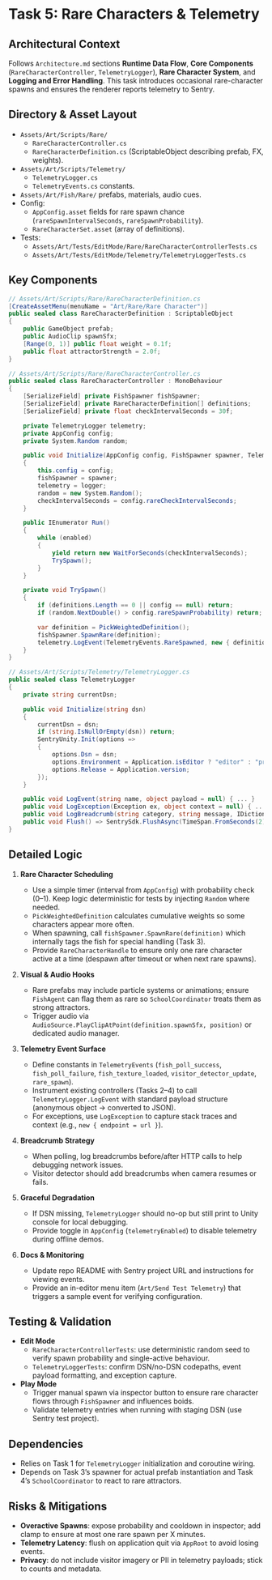 # Task 5: Rare Characters & Telemetry

## Architectural Context
Follows `Architecture.md` sections **Runtime Data Flow**, **Core Components** (`RareCharacterController`, `TelemetryLogger`), **Rare Character System**, and **Logging and Error Handling**. This task introduces occasional rare-character spawns and ensures the renderer reports telemetry to Sentry.

## Directory & Asset Layout
- `Assets/Art/Scripts/Rare/`
  - `RareCharacterController.cs`
  - `RareCharacterDefinition.cs` (ScriptableObject describing prefab, FX, weights).
- `Assets/Art/Scripts/Telemetry/`
  - `TelemetryLogger.cs`
  - `TelemetryEvents.cs` constants.
- `Assets/Art/Fish/Rare/` prefabs, materials, audio cues.
- Config:
  - `AppConfig.asset` fields for rare spawn chance (`rareSpawnIntervalSeconds`, `rareSpawnProbability`).
  - `RareCharacterSet.asset` (array of definitions).
- Tests:
  - `Assets/Art/Tests/EditMode/Rare/RareCharacterControllerTests.cs`
  - `Assets/Art/Tests/EditMode/Telemetry/TelemetryLoggerTests.cs`

## Key Components
```csharp
// Assets/Art/Scripts/Rare/RareCharacterDefinition.cs
[CreateAssetMenu(menuName = "Art/Rare/Rare Character")]
public sealed class RareCharacterDefinition : ScriptableObject
{
    public GameObject prefab;
    public AudioClip spawnSfx;
    [Range(0, 1)] public float weight = 0.1f;
    public float attractorStrength = 2.0f;
}
```

```csharp
// Assets/Art/Scripts/Rare/RareCharacterController.cs
public sealed class RareCharacterController : MonoBehaviour
{
    [SerializeField] private FishSpawner fishSpawner;
    [SerializeField] private RareCharacterDefinition[] definitions;
    [SerializeField] private float checkIntervalSeconds = 30f;

    private TelemetryLogger telemetry;
    private AppConfig config;
    private System.Random random;

    public void Initialize(AppConfig config, FishSpawner spawner, TelemetryLogger logger)
    {
        this.config = config;
        fishSpawner = spawner;
        telemetry = logger;
        random = new System.Random();
        checkIntervalSeconds = config.rareCheckIntervalSeconds;
    }

    public IEnumerator Run()
    {
        while (enabled)
        {
            yield return new WaitForSeconds(checkIntervalSeconds);
            TrySpawn();
        }
    }

    private void TrySpawn()
    {
        if (definitions.Length == 0 || config == null) return;
        if (random.NextDouble() > config.rareSpawnProbability) return;

        var definition = PickWeightedDefinition();
        fishSpawner.SpawnRare(definition);
        telemetry.LogEvent(TelemetryEvents.RareSpawned, new { definition = definition.name });
    }
}
```

```csharp
// Assets/Art/Scripts/Telemetry/TelemetryLogger.cs
public sealed class TelemetryLogger
{
    private string currentDsn;

    public void Initialize(string dsn)
    {
        currentDsn = dsn;
        if (string.IsNullOrEmpty(dsn)) return;
        SentryUnity.Init(options =>
        {
            options.Dsn = dsn;
            options.Environment = Application.isEditor ? "editor" : "production";
            options.Release = Application.version;
        });
    }

    public void LogEvent(string name, object payload = null) { ... }
    public void LogException(Exception ex, object context = null) { ... }
    public void LogBreadcrumb(string category, string message, IDictionary<string, string> data = null) { ... }
    public void Flush() => SentrySdk.FlushAsync(TimeSpan.FromSeconds(2));
}
```

## Detailed Logic
1. **Rare Character Scheduling**
   - Use a simple timer (interval from `AppConfig`) with probability check (0–1). Keep logic deterministic for tests by injecting `Random` where needed.
   - `PickWeightedDefinition` calculates cumulative weights so some characters appear more often.
   - When spawning, call `fishSpawner.SpawnRare(definition)` which internally tags the fish for special handling (Task 3).
   - Provide `RareCharacterHandle` to ensure only one rare character active at a time (despawn after timeout or when next rare spawns).

2. **Visual & Audio Hooks**
   - Rare prefabs may include particle systems or animations; ensure `FishAgent` can flag them as rare so `SchoolCoordinator` treats them as strong attractors.
   - Trigger audio via `AudioSource.PlayClipAtPoint(definition.spawnSfx, position)` or dedicated audio manager.

3. **Telemetry Event Surface**
   - Define constants in `TelemetryEvents` (`fish_poll_success`, `fish_poll_failure`, `fish_texture_loaded`, `visitor_detector_update`, `rare_spawn`).
   - Instrument existing controllers (Tasks 2–4) to call `TelemetryLogger.LogEvent` with standard payload structure (anonymous object -> converted to JSON).
   - For exceptions, use `LogException` to capture stack traces and context (e.g., `new { endpoint = url }`).

4. **Breadcrumb Strategy**
   - When polling, log breadcrumbs before/after HTTP calls to help debugging network issues.
   - Visitor detector should add breadcrumbs when camera resumes or fails.

5. **Graceful Degradation**
   - If DSN missing, `TelemetryLogger` should no-op but still print to Unity console for local debugging.
   - Provide toggle in `AppConfig` (`telemetryEnabled`) to disable telemetry during offline demos.

6. **Docs & Monitoring**
   - Update repo README with Sentry project URL and instructions for viewing events.
   - Provide an in-editor menu item (`Art/Send Test Telemetry`) that triggers a sample event for verifying configuration.

## Testing & Validation
- **Edit Mode**
  - `RareCharacterControllerTests`: use deterministic random seed to verify spawn probability and single-active behaviour.
  - `TelemetryLoggerTests`: confirm DSN/no-DSN codepaths, event payload formatting, and exception capture.
- **Play Mode**
  - Trigger manual spawn via inspector button to ensure rare character flows through `FishSpawner` and influences boids.
  - Validate telemetry entries when running with staging DSN (use Sentry test project).

## Dependencies
- Relies on Task 1 for `TelemetryLogger` initialization and coroutine wiring.
- Depends on Task 3’s spawner for actual prefab instantiation and Task 4’s `SchoolCoordinator` to react to rare attractors.

## Risks & Mitigations
- **Overactive Spawns**: expose probability and cooldown in inspector; add clamp to ensure at most one rare spawn per X minutes.
- **Telemetry Latency**: flush on application quit via `AppRoot` to avoid losing events.
- **Privacy**: do not include visitor imagery or PII in telemetry payloads; stick to counts and metadata.
